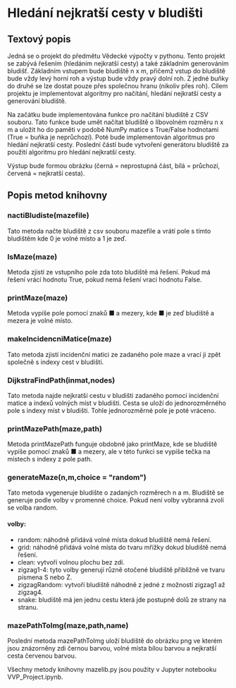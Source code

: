 # Hledání nejkratší cesty v bludišti
## Textový popis
Jedná se o projekt do předmětu Vědecké výpočty v pythonu.
Tento projekt se zabývá řešením (hledáním nejkratší cesty) a také základním generováním bludišť. Základním vstupem bude bludiště n x m, přičemž vstup do bludiště bude vždy levý horní roh a výstup bude vždy pravý dolní roh. Z jedné buňky do druhé se lze dostat pouze přes společnou hranu (nikoliv přes roh). Cílem projektu je implementovat algoritmy pro načítání, hledání nejkratší cesty a generování bludiště.

Na začátku bude implementována funkce pro načítání bludiště z CSV souboru. Tato funkce bude umět načítat bludiště o libovolném rozměru n x m a uložit ho do paměti v podobě NumPy matice s True/False hodnotami (True = buňka je neprůchozí). Poté bude implementován algoritmus pro hledání nejkratší cesty. Poslední částí bude vytvoření generátoru bludiště za použití algoritmu pro hledání nejkratší cesty.

Výstup bude formou obrázku (černá = neprostupná část, bílá = průchozí, červená = nejkratší cesta).

## Popis metod knihovny
### nactiBludiste(mazefile)
Tato metoda načte bludiště z csv souboru mazefile a vrátí pole s tímto bludištěm kde 0 je volné místo a 1 je zeď.
### IsMaze(maze)
Metoda zjistí ze vstupního pole zda toto bludiště má řešení. Pokud má řešení vrácí hodnotu True, pokud nemá řešení vrací hodnotu False.
### printMaze(maze)
Metoda vypíše pole pomocí znaků ■ a mezery, kde ■ je zeď bludiště a mezera je volné místo.
### makeIncidencniMatice(maze)
Tato metoda zjistí incidenční matici ze zadaného pole maze a vrací ji zpět společně s indexy cest v bludišti.
### DijkstraFindPath(inmat,nodes)
Tato metoda najde nejkratší cestu v bludišti zadaného pomocí incidenční matice a indexů volných míst v bludišti. Cesta se uloží do jednorozměrného pole s indexy míst v bludišti. Tohle jednorozměrné pole je poté vráceno. 
### printMazePath(maze,path)
Metoda printMazePath funguje obdobně jako printMaze, kde se bludiště vypíše pomocí znaků ■ a mezery, ale v této funkci se vypíše tečka na místech s indexy z pole path.
### generateMaze(n,m,choice = "random")
Tato metoda vygeneruje bludište o zadaných rozměrech n a m. Bludiště se generuje podle volby v promenné choice. Pokud není volby vybranná zvolí se volba random.
#### volby:
* random: náhodně přidává volné místa dokud bludiště nemá řešení.
* grid: náhodně přidává volné místa do tvaru mřížky dokud bludiště nemá řešení.
* clean: vytvoří volnou plochu bez zdí.
* zigzag1-4: tyto volby generují různě otočené bludiště přibližně ve tvaru písmena S nebo Z.
* zigzagRandom: vytvoří bludiště náhodně z jedné z možností zigzag1 až zigzag4.
* snake: bludiště má jen jednu cestu která jde postupně dolů ze strany na stranu.
### mazePathToImg(maze,path,name)
Poslední metoda mazePathToImg uloží bludiště do obrázku png ve kterém jsou znázorněny zdi černou barvou, volné místa bílou barvou a nejkratší cesta červenou barvou.

Všechny metody knihovny mazelib.py jsou použity v Jupyter notebooku VVP_Project.ipynb.